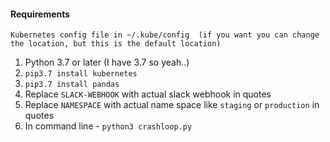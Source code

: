 #### Requirements
`Kubernetes config file in ~/.kube/config  (if you want you can change the location, but this is the default location)`

1. Python 3.7 or later (I have 3.7 so yeah..)
2. `pip3.7 install kubernetes`
3. `pip3.7 install pandas`
4. Replace `SLACK-WEBHOOK` with actual slack webhook in quotes
5. Replace `NAMESPACE` with actual name space like `staging` or `production` in quotes
6. In command line - `python3 crashloop.py`
